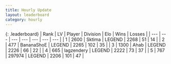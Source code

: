 ```yaml
---
title: Hourly Update
layout: leaderboard
category: hourly
---
```


{: .leaderboard}
| Rank | LV | Player | Division | Elo | Wins | Losses |
| --- | --- | --- | --- | --- | --- | --- |
| <span data-change="0">1</span> | 2600 | <span title="ID: 353063">Sktima</span> | LEGEND | <span data-change="0">2268</span> | <span data-change="0">51</span> | <span data-change="0">14</span> |
| <span data-change="0">2</span> | 477 | <span title="ID: 596014">BananaShoE</span> | LEGEND | <span data-change="0">2265</span> | <span data-change="0">102</span> | <span data-change="0">35</span> |
| <span data-change="0">3</span> | 1300 | <span title="ID: 402846">Ahab</span> | LEGEND | <span data-change="-4">2226</span> | <span data-change="2">66</span> | <span data-change="1">22</span> |
| <span data-change="0">4</span> | 665 | <span title="ID: 628282">lagzendery</span> | LEGEND | <span data-change="0">2222</span> | <span data-change="0">73</span> | <span data-change="0">37</span> |
| <span data-change="0">5</span> | 767 | <span title="ID: 544038">297974</span> | LEGEND | <span data-change="0">2206</span> | <span data-change="0">101</span> | <span data-change="0">47</span> |